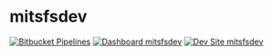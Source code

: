 # mitsfsdev

[![Bitbucket Pipelines](https://img.shields.io/bitbucket/pipelines/syedfacta/mitsfsdev.svg)](https://bitbucket.org/syedfacta/mitsfsdev/addon/pipelines/home)
[![Dashboard mitsfsdev](https://img.shields.io/badge/dashboard-mitsfsdev-yellow.svg)](https://dashboard.pantheon.io/sites/960b6c0e-e4be-4725-9dac-957e85233ce1#dev/code)
[![Dev Site mitsfsdev](https://img.shields.io/badge/site-mitsfsdev-blue.svg)](http://dev-mitsfsdev.pantheonsite.io/)